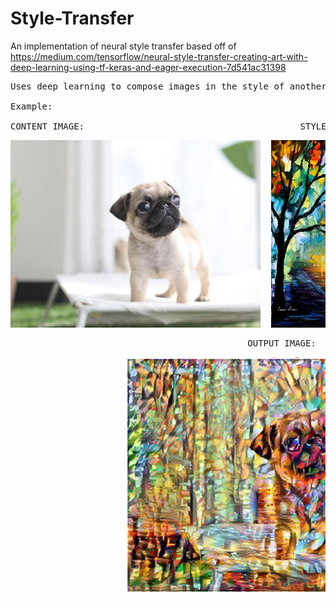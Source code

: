 # Style-Transfer
An implementation of neural style transfer based off of <https://medium.com/tensorflow/neural-style-transfer-creating-art-with-deep-learning-using-tf-keras-and-eager-execution-7d541ac31398>
<pre>
Uses deep learning to compose images in the style of another image

Example:

CONTENT IMAGE:                                         STYLE IMAGE: </pre>
<pre>
<img src="images/teacup-puppy.jpg" width=400></img>  <img src="images/style1.jpg" width=400 height=300></img> 
</pre>
<pre>                                             OUTPUT IMAGE:           </pre>
<pre>                      <img src="images/style_puppy.JPG" width=500></img> </pre>

